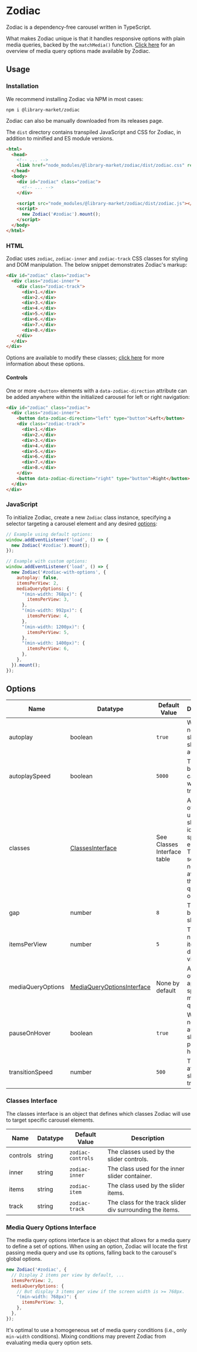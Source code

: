 # Zodiac

Zodiac is a dependency-free carousel written in TypeScript.

What makes Zodiac unique is that it handles responsive options with plain media
queries, backed by the `matchMedia()` function.
[Click here](#media-query-options-interface) for an overview of media query
options made available by Zodiac.

## Usage

### Installation

We recommend installing Zodiac via NPM in most cases:

``` shell
npm i @library-market/zodiac
```

Zodiac can also be manually downloaded from its releases page.

The `dist` directory contains transpiled JavaScript and CSS for Zodiac, in
addition to minified and ES module versions.

``` html
<html>
  <head>
    <!-- ... -->
    <link href="node_modules/@library-market/zodiac/dist/zodiac.css" rel="stylesheet">
  </head>
  <body>
    <div id="zodiac" class="zodiac">
      <!-- ... -->
    </div>

    <script src="node_modules/@library-market/zodiac/dist/zodiac.js"></script>
    <script>
      new Zodiac('#zodiac').mount();
    </script>
  </body>
</html>
```

### HTML

Zodiac uses `zodiac`, `zodiac-inner` and `zodiac-track` CSS classes for styling
and DOM manipulation. The below snippet demonstrates Zodiac's markup:

``` html
<div id="zodiac" class="zodiac">
  <div class="zodiac-inner">
    <div class="zodiac-track">
      <div>1.</div>
      <div>2.</div>
      <div>3.</div>
      <div>4.</div>
      <div>5.</div>
      <div>6.</div>
      <div>7.</div>
      <div>8.</div>
    </div>
  </div>
</div>
```

Options are available to modify these classes; [click here](#classes-interface)
for more information about these options.

#### Controls

One or more `<button>` elements with a `data-zodiac-direction` attribute can be
added anywhere within the initialized carousel for left or right navigation:

``` html
<div id="zodiac" class="zodiac">
  <div class="zodiac-inner">
    <button data-zodiac-direction="left" type="button">Left</button>
    <div class="zodiac-track">
      <div>1.</div>
      <div>2.</div>
      <div>3.</div>
      <div>4.</div>
      <div>5.</div>
      <div>6.</div>
      <div>7.</div>
      <div>8.</div>
    </div>
    <button data-zodiac-direction="right" type="button">Right</button>
  </div>
</div>
```

### JavaScript

To initialize Zodiac, create a new `Zodiac` class instance, specifying a
selector targeting a carousel element and any desired [options](#options):

``` javascript
// Example using default options:
window.addEventListener('load', () => {
  new Zodiac('#zodiac').mount();
});

// Example with custom options:
window.addEventListener('load', () => {
  new Zodiac('#zodiac-with-options', {
    autoplay: false,
    itemsPerView: 2,
    mediaQueryOptions: {
      "(min-width: 768px)": {
        itemsPerView: 3,
      },
      "(min-width: 992px)": {
        itemsPerView: 4,
      },
      "(min-width: 1200px)": {
        itemsPerView: 5,
      },
      "(min-width: 1400px)": {
        itemsPerView: 6,
      },
    },
  }).mount();
});
```

## Options

| Name              | Datatype                                                     | Default Value               | Description                                                                                                                            |
|-------------------|--------------------------------------------------------------|-----------------------------|----------------------------------------------------------------------------------------------------------------------------------------|
| autoplay          | boolean                                                      | `true`                      | Whether or not the slider should autoplay.                                                                                             |
| autoplaySpeed     | boolean                                                      | `5000`                      | The delay before the carousel will transition.                                                                                         |
| classes           | [ClassesInterface](#classes-interface)                       | See Classes Interface table | A collection of classes used by the slider to identify specific elements. These settings are not available in the media query options. |
| gap               | number                                                       | `8`                         | The gap between slides.                                                                                                                |
| itemsPerView      | number                                                       | `5`                         | The total number of items to display per view.                                                                                         |
| mediaQueryOptions | [MediaQueryOptionsInterface](#media-query-options-interface) | None by default             | A collection of options applied at a specific media query.                                                                             |
| pauseOnHover      | boolean                                                      | `true`                      | Whether or not autoplay should pause on hover.                                                                                         |
| transitionSpeed   | number                                                       | `500`                       | The speed at which slides will transition.                                                                                             |

### Classes Interface

The classes interface is an object that defines which classes Zodiac will use
to target specific carousel elements.

| Name     | Datatype | Default Value     | Description                                               |
|----------|----------|-------------------|-----------------------------------------------------------|
| controls | string   | `zodiac-controls` | The classes used by the slider controls.                  |
| inner    | string   | `zodiac-inner`    | The class used for the inner slider container.            |
| items    | string   | `zodiac-item`     | The class used by the slider items.                       |
| track    | string   | `zodiac-track`    | The class for the track slider div surrounding the items. |

### Media Query Options Interface

The media query options interface is an object that allows for a media query
to define a set of options. When using an option, Zodiac will locate the first
passing media query and use its options, falling back to the carousel's global
options.

``` javascript
new Zodiac('#zodiac', {
  // Display 2 items per view by default, ...
  itemsPerView: 2,
  mediaQueryOptions: {
    // But display 3 items per view if the screen width is >= 768px.
    "(min-width: 768px)": {
      itemsPerView: 3,
    },
  },
});
```

It's optimal to use a homogeneous set of media query conditions (i.e., only
`min-width` conditions). Mixing conditions may prevent Zodiac from evaluating
media query option sets.
